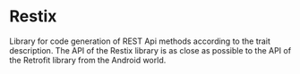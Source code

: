 # Restix

Library for code generation of REST Api methods according to the trait description. The API of the Restix library is as close as possible to the API of the Retrofit library from the Android world.
